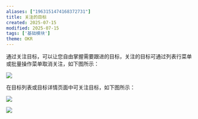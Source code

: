 ```yaml
---
aliases: ["1963151474168372731"]
title: 关注的目标
created: 2025-07-15
modified: 2025-07-15
tags: ['基础模块']
theme: OKR
---
```


通过关注目标，可以让您自由掌握需要跟进的目标，关注的目标可通过列表行菜单或批量操作菜单取消关注，如下图所示：

![](16b6dc105d30e61dca528823ecadb70c.jpg)

在目标列表或目标详情页面中可关注目标，如下图所示：

![](9be96cf0f7adf544c24f4e1baf7ec86e.jpg)

![](bff136144aebbe61914beb369ea1ac74.jpg)
